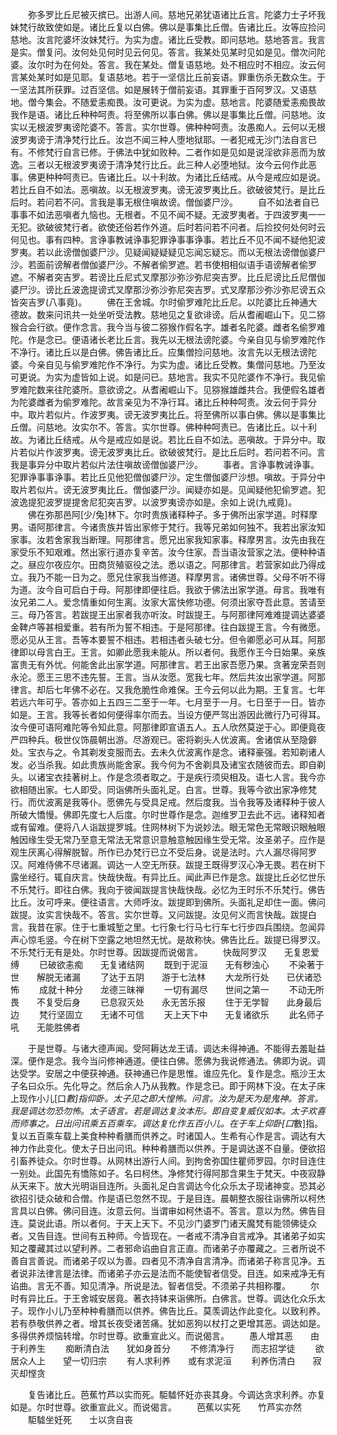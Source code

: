 <!-- { "loadSidebar": true } -->
　　弥多罗比丘尼被灭摈已。出游人间。慈地兄弟犹语诸比丘言。陀婆力士子坏我妹梵行故致使如是。诸比丘复以白佛。佛以是事集比丘僧。告诸比丘。汝等应捡问慈地。汝言陀婆坏汝妹梵行。为实为虚。诸比丘受教。即问慈地。慈地答言。我言是实。僧复问。汝何处见何时见云何见。答言。我某处见某时见如是见。僧次问陀婆。汝尔时为在何处。答言。我在某处。僧复语慈地。处不相应时不相应。汝云何言某处某时如是见耶。复语慈地。若于一坚信比丘前妄语。罪重伤杀无数众生。于一坚法其所获罪。过百坚信。如是展转于僧前妄语。其罪重于百阿罗汉。又语慈地。僧今集会。不随爱恚痴畏。汝可更说。为实为虚。慈地言。陀婆随爱恚痴畏故我作是语。诸比丘种种呵责。将至佛所以事白佛。佛以是事集比丘僧。问慈地。汝实以无根波罗夷谤陀婆不。答言。实尔世尊。佛种种呵责。汝愚痴人。云何以无根波罗夷谤于清净梵行比丘。汝岂不闻三种人堕地狱耶。一者犯戒无沙门法自言已有。不修梵行自言已修。于佛法中犹如败种。二者作如是见如是说淫欲非恶而为放逸。三者以无根波罗夷谤于清净梵行比丘。此三种人必堕地狱。汝今云何作此恶事。佛更种种呵责已。告诸比丘。以十利故。为诸比丘结戒。从今是戒应如是说。若比丘自不如法。恶嗔故。以无根波罗夷。谤无波罗夷比丘。欲破彼梵行。是比丘后时。若问若不问。言我是事无根住嗔故谤。僧伽婆尸沙。
　　自不如法者自已事事不如法恶嗔者九恼也。无根者。不见不闻不疑。无波罗夷者。于四波罗夷一一无犯。欲破彼梵行者。欲使还俗若作外道。后时若问若不问者。后捡挍何处何时云何见也。事有四种。言诤事教诫诤事犯罪诤事事诤事。若比丘不见不闻不疑他犯波罗夷。若以此谤僧伽婆尸沙。见疑闻疑疑疑见忘闻忘疑忘。而以无根法谤僧伽婆尸沙。若面前谤解者僧伽婆尸沙。不解者偷罗遮。若书使相相似语手语谤解者偷罗遮。不解者突吉罗。若谤比丘尼式叉摩那沙弥沙弥尼突吉罗。比丘尼谤比丘尼僧伽婆尸沙。谤比丘波逸提谤式叉摩那沙弥沙弥尼突吉罗。式叉摩那沙弥沙弥尼谤五众皆突吉罗(八事竟)。
　　佛在王舍城。尔时偷罗难陀比丘尼。以陀婆比丘神通大德故。数来问讯共一处坐听受法教。慈地见之复欲诽谤。后从耆阇崛山下。见二猕猴合会行欲。便作念言。我今当与彼二猕猴作假名字。雄者名陀婆。雌者名偷罗难陀。作是念已。便语诸长老比丘言。我先以无根法谤陀婆。今亲自见与偷罗难陀作不净行。诸比丘以是白佛。佛告诸比丘。应集僧捡问慈地。汝言先以无根法谤陀婆。今亲自见与偷罗难陀作不净行。为实为虚。诸比丘受教。集僧问慈地。乃至汝可更说。为实为虚皆如上说。如是问已。慈地言。我实不见陀婆作不净行。我见偷罗难陀数来往陀婆所。意欲谤之。从耆阇崛山下。见猕猴雄雌共合。我便假名雄者为陀婆雌者为偷罗难陀。故言亲见为不净行耳。诸比丘种种呵责。汝云何于异分中。取片若似片。作波罗夷。谤无波罗夷比丘。将至佛所以事白佛。佛以是事集比丘僧。问慈地。汝实尔不。答言。实尔世尊。佛种种呵责已。告诸比丘。以十利故。为诸比丘结戒。从今是戒应如是说。若比丘自不如法。恶嗔故。于异分中。取片若似片作波罗夷。谤无波罗夷比丘。欲破彼梵行。是比丘后时。若问若不问。言我是事异分中取片若似片法住嗔故谤僧伽婆尸沙。
　　事者。言诤事教诫诤事。犯罪诤事事诤事。若比丘见他犯僧伽婆尸沙。定生僧伽婆尸沙想。嗔故。于异分中取片若似片。谤无波罗夷比丘。僧伽婆尸沙。闻疑亦如是。见闻疑他犯偷罗遮。犯波逸提犯波罗提提舍尼犯突吉罗。以波罗夷谤亦如是。余如上说(九戒竟)。
　　佛在弥那邑阿[少/兔]林下。尔时贵族诸释种子。多于佛所出家学道。时释摩男。语阿那律言。今诸贵族并皆出家修于梵行。我等兄弟如何独不。我若出家汝知家事。汝若舍家我当断理。阿那律言。愿兄出家我知家事。释摩男言。汝先由我在家受乐不知艰难。然出家行道亦复辛苦。汝今住家。吾当语汝营家之法。便种种语之。昼应尔夜应尔。田商货殖驱役之法。悉以语之。阿那律言。若营家如此乃得成立。我乃不能一日为之。愿兄住家我当修道。释摩男言。诸佛世尊。父母不听不得为道。汝今自可启白于母。阿那律即便往启。我欲于佛法出家学道。母言。我唯有汝兄弟二人。爱念情重如何生离。汝家大富快修功德。何须出家夺吾此意。苦请至三。母乃答言。若跋提王出家者我亦听汝。时跋提王。与阿那律阿难难提调达婆婆金鞞卢等甚相爱重。若有所为誓不相违。于是阿那律。往白跋提王言。今有微愿。愿必见从王言。吾等本要誓不相违。若相违者头破七分。但令卿愿必可从耳。阿那律即以母言白王。王言。如卿此愿我未能从。所以者何。我愿作王今日始果。亲族富贵无有外忧。何能舍此出家学道。阿那律言。若王出家吾愿乃果。贪著宠荣吾则永沦。愿王三思不违先誓。王言。当从汝愿。宽我七年。然后共汝出家学道。阿那律言。却后七年佛不必在。又我危脆性命难保。王今云何以此为期。王复言。七年若远六年可乎。答亦如上五四三二至于一年。七月至于一月。七日至于一日。皆亦如是。王言。我等长者如何便得率尔而去。当设方便严驾出游因此微行乃可得耳。汝今便可语阿难陀等令知此意。阿那律即宣语五人。五人欣然莫逆于心。即便竟夜严四种兵。极世仪饰晨朝出游。尽游观已。密将剃头人优波离。舍诸傧从至隐僻处。宝衣与之。令其剃发变服而去。去未久优波离作是念。诸释豪强。若知剃诸人发。必当杀我。如此贵族尚能舍家。我今何为不舍剃具及诸宝衣随彼而去。即自剃头。以诸宝衣挂著树上。作是念须者取之。于是疾行须臾相及。语七人言。我今亦欲相随出家。七人即受。同诣佛所头面礼足。白言。世尊。我等今欲出家净修梵行。而优波离是我等仆。愿佛先与受具足戒。然后度我。当令我等及诸释种于彼人所破大憍慢。佛即先度七人后度。尔时世尊作是念。迦维罗卫去此不远。诸释知者或有留难。便将八人诣跋提罗城。住网林树下为说妙法。眼无常色无常眼识眼触眼触因缘生受无常乃至意无常法无常意识意触意触因缘生受无常。汝圣弟子。应作是观生厌离心得解脱智。所作已办梵行已立不受后身。说是法时。六人漏尽得阿罗汉。阿难侍佛不尽诸漏。调达一人空无所获。跋提王既得罗汉心净无畏。若在树下露坐经行。辄自庆言。快哉快哉。有异比丘。闻此声已作是念。跋提比丘必忆世乐不乐梵行。即往白佛。我向于彼闻跋提言快哉快哉。必忆为王时乐不乐梵行。佛告比丘。汝可呼来。便往语言。大师呼汝。跋提即到佛所。头面礼足却住一面。佛问跋提。汝实言快哉不。答言。实尔世尊。又问跋提。汝见何义而言快哉。跋提白言。我昔在家。住于七重城堑之里。七行象七行马七行车七行步四兵围绕。忽闻异声心惊毛竖。今在树下空露之地坦然无忧。是故称快。佛告比丘。跋提已得罗汉。不乐梵行无有是处。尔时世尊。因跋提而说偈言。
　　快哉阿罗汉　　无复恩爱缚
　　已破欲恚痴　　无复诸结网
　　既到于泥洹　　无有秽浊心
　　不染著于世　　解脱无诸漏
　　了达于五阴　　游于七法林
　　大龙所行处　　已伏诸恐怖
　　成就十种分　　龙德三昧禅
　　一切有漏尽　　世间之第一
　　不动无所畏　　不复受后身
　　已息寂灭处　　永无苦乐报
　　住于无学智　　此身最后边
　　梵行坚固立　　无诸不可信
　　天上天下中　　无复诸欲乐
　　此名师子吼　　无能胜佛者

　　于是世尊。与诸大德声闻。受阿耨达龙王请。调达未得神通。不能得去羞耻益深。便作是念。我今当问修神通道。便往白佛。愿佛为我说修通法。佛即为说。调达受学。安居之中便获神通。获神通已作是思惟。谁应先化。复作是念。瓶沙王太子名曰众乐。先化导之。然后余人乃从我教。作是念已。即于网林下没。在太子床上现作小儿[口*數]指仰卧。太子见之即大惶怖。问言。汝为是天为是鬼神。答言。我是调达勿恐勿怖。太子语言。若是调达复汝本形。即自变复威仪如本。太子欢喜而师事之。日出问讯乘五百乘车。调达复化作五百小儿。在于车上仰卧[口*數]指。复以五百乘车载上美食种种肴膳而供养之。时诸国人。生希有心作是言。调达有大神力作此变化。使太子日出问讯。种种肴膳而以供养。于是调达遂不自量。便欲招引畜养徒众。尔时世尊。从网林出游行人间。到拘舍弥国住瞿师罗园。尔时目连住一别处。此国先有憍陈如子。名曰柯烋。净修梵行得阿那含果生于梵天。中夜寂静从天来下。放大光明诣目连所。头面礼足白言调达今化众乐太子现诸神变。恐其必欲招引徒众破和合僧。作是语已忽然不现。于是目连。晨朝整衣服往诣佛所以柯烋言具以白佛。佛问目连。汝意云何。当谓审如柯烋语不。答言。意以为然。佛告目连。莫说此语。所以者何。于天上天下。不见沙门婆罗门诸天魔梵有能领佛徒众者。又告目连。世间有五种师。今皆现在。一者戒不清净自言戒净。其诸弟子如实知之覆藏其过以望利养。二者邪命谄曲自言正直。而诸弟子亦覆藏之。三者所说不善自言善说。而诸弟子叹以为善。四者见不清净自言清净。而诸弟子称言见净。五者说非法律言是法律。而诸弟子亦云是法而不能使智者信受。目连。如来戒净无有谄曲。言无不善。知见清净。所说是法。智者信受。不须弟子共相称覆。
　　尔时有异比丘。于王舍城安居竟。著衣持钵来诣佛所。白佛言。世尊。调达化众乐太子。现作小儿乃至种种肴膳而以供养。佛告比丘。莫羡调达作此变化。以致利养。若有恭敬供养之者。增其长夜受诸苦痛。犹如恶狗以杖打之更增其恶。调达如是。多得供养烦恼转增。尔时世尊。欲重宣此义。而说偈言。
　　愚人增其恶　　由于利养生
　　痴断清白法　　犹如身首分
　　不修清净行　　而志招学徒
　　欲居众人上　　望一切归宗
　　有人求利养　　或有求泥洹
　　利养伤清白　　寂灭却悭贪

　　复告诸比丘。芭蕉竹芦以实而死。駏驉怀妊亦丧其身。今调达贪求利养。亦复如是。尔时世尊。欲重宣此义。而说偈言。
　　芭蕉以实死　　竹芦实亦然
　　駏驉坐妊死　　士以贪自丧


